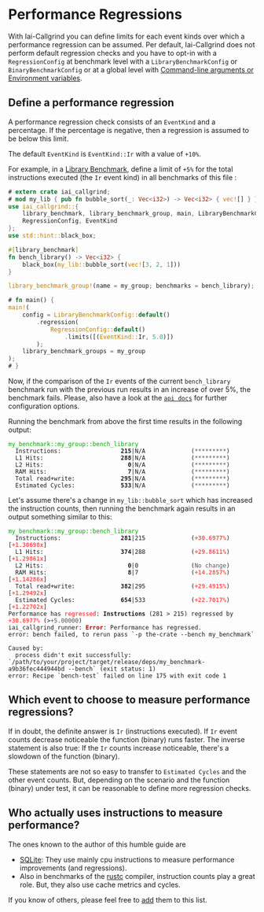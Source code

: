 <!-- markdownlint-disable MD041 MD033 -->
# Performance Regressions

With Iai-Callgrind you can define limits for each event kinds over which a
performance regression can be assumed. Per default, Iai-Callgrind does not
perform default regression checks and you have to opt-in with a
`RegressionConfig` at benchmark level with a `LibraryBenchmarkConfig` or
`BinaryBenchmarkConfig` or at a global level with [Command-line arguments or
Environment variables](./cli_and_env/basics.md).

## Define a performance regression

A performance regression check consists of an `EventKind` and a percentage. If
the percentage is negative, then a regression is assumed to be below this limit.

The default `EventKind` is `EventKind::Ir` with a value of `+10%`.

For example, in a [Library
Benchmark](./benchmarks/library_benchmarks/configuration.md), define a limit of
`+5%` for the total instructions executed (the `Ir` event kind) in all
benchmarks of this file :

```rust
# extern crate iai_callgrind;
# mod my_lib { pub fn bubble_sort(_: Vec<i32>) -> Vec<i32> { vec![] } }
use iai_callgrind::{
    library_benchmark, library_benchmark_group, main, LibraryBenchmarkConfig,
    RegressionConfig, EventKind
};
use std::hint::black_box;

#[library_benchmark]
fn bench_library() -> Vec<i32> {
    black_box(my_lib::bubble_sort(vec![3, 2, 1]))
}

library_benchmark_group!(name = my_group; benchmarks = bench_library);

# fn main() {
main!(
    config = LibraryBenchmarkConfig::default()
        .regression(
            RegressionConfig::default()
                .limits([(EventKind::Ir, 5.0)])
        );
    library_benchmark_groups = my_group
);
# }
```

Now, if the comparison of the `Ir` events of the current `bench_library`
benchmark run with the previous run results in an increase of over 5%, the
benchmark fails. Please, also have a look at the [`api
docs`](https://docs.rs/iai-callgrind/0.13.2/iai_callgrind/struct.RegressionConfig.html)
for further configuration options.

Running the benchmark from above the first time results in the following output:

<pre><code class="hljs"><span style="color:#0A0">my_benchmark::my_group::bench_library</span>
  Instructions:     <b>            215</b>|N/A             (<span style="color:#555">*********</span>)
  L1 Hits:          <b>            288</b>|N/A             (<span style="color:#555">*********</span>)
  L2 Hits:          <b>              0</b>|N/A             (<span style="color:#555">*********</span>)
  RAM Hits:         <b>              7</b>|N/A             (<span style="color:#555">*********</span>)
  Total read+write: <b>            295</b>|N/A             (<span style="color:#555">*********</span>)
  Estimated Cycles: <b>            533</b>|N/A             (<span style="color:#555">*********</span>)</code></pre>

Let's assume there's a change in `my_lib::bubble_sort` which has increased the
instruction counts, then running the benchmark again results in an output
something similar to this:

<pre><code class="hljs"><span style="color:#0A0">my_benchmark::my_group::bench_library</span>
  Instructions:     <b>            281</b>|215             (<b><span style="color:#F55">+30.6977%</span></b>) [<b><span style="color:#F55">+1.30698x</span></b>]
  L1 Hits:          <b>            374</b>|288             (<b><span style="color:#F55">+29.8611%</span></b>) [<b><span style="color:#F55">+1.29861x</span></b>]
  L2 Hits:          <b>              0</b>|0               (<span style="color:#555">No change</span>)
  RAM Hits:         <b>              8</b>|7               (<b><span style="color:#F55">+14.2857%</span></b>) [<b><span style="color:#F55">+1.14286x</span></b>]
  Total read+write: <b>            382</b>|295             (<b><span style="color:#F55">+29.4915%</span></b>) [<b><span style="color:#F55">+1.29492x</span></b>]
  Estimated Cycles: <b>            654</b>|533             (<b><span style="color:#F55">+22.7017%</span></b>) [<b><span style="color:#F55">+1.22702x</span></b>]
Performance has <b><span style="color:#F55">regressed</span></b>: <b>Instructions</b> (281 > 215) regressed by <b><span style="color:#F55">+30.6977%</span></b> (><span style="color:#555">+5.00000</span>)
iai_callgrind_runner: <b><span style="color:#A00">Error</span></b>: Performance has regressed.
error: bench failed, to rerun pass `-p the-crate --bench my_benchmark`

Caused by:
  process didn't exit successfully: `/path/to/your/project/target/release/deps/my_benchmark-a9b36fec444944bd --bench` (exit status: 1)
error: Recipe `bench-test` failed on line 175 with exit code 1</code></pre>

## Which event to choose to measure performance regressions?

If in doubt, the definite answer is `Ir` (instructions executed). If `Ir` event
counts decrease noticeable the function (binary) runs faster. The inverse
statement is also true: If the `Ir` counts increase noticeable, there's a
slowdown of the function (binary).

These statements are not so easy to transfer to `Estimated Cycles` and the other
event counts. But, depending on the scenario and the function (binary) under
test, it can be reasonable to define more regression checks.

## Who actually uses instructions to measure performance?

The ones known to the author of this humble guide are

* [SQLite](https://sqlite.org/cpu.html#performance_measurement): They use mainly
  cpu instructions to measure performance improvements (and regressions).
* Also in benchmarks of the [rustc](https://github.com/rust-lang/rustc-perf)
  compiler, instruction counts play a great role. But, they also use cache
  metrics and cycles.

If you know of others, please feel free to
[add](https://github.com/iai-callgrind/iai-callgrind/master/docs/src/regressions.md)
them to this list.

